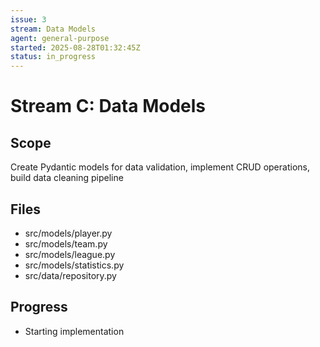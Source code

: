 ```yaml
---
issue: 3
stream: Data Models
agent: general-purpose
started: 2025-08-28T01:32:45Z
status: in_progress
---
```


# Stream C: Data Models

## Scope
Create Pydantic models for data validation, implement CRUD operations, build data cleaning pipeline

## Files
- src/models/player.py
- src/models/team.py
- src/models/league.py
- src/models/statistics.py
- src/data/repository.py

## Progress
- Starting implementation